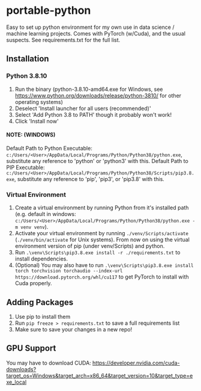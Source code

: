 # portable-python
Easy to set up python environment for my own use in data science / machine learning projects. Comes with PyTorch (w/Cuda), and the usual suspects. See requirements.txt for the full list.

## Installation
### Python 3.8.10
1. Run the binary (python-3.8.10-amd64.exe for Windows, see https://www.python.org/downloads/release/python-3810/ for other operating systems)
2. Deselect 'Install launcher for all users (recommended)'
3. Select 'Add Python 3.8 to PATH' though it probably won't work!
4. Click 'Install now'

#### NOTE: (WINDOWS)
Default Path to Python Executable: `c:/Users/<User>/AppData/Local/Programs/Python/Python38/python.exe`, substitute any reference to 'python' or 'python3' with this.
Default Path to PIP Executable: `c:/Users/<User>/AppData/Local/Programs/Python/Python38/Scripts/pip3.8.exe`, substitute any reference to 'pip', 'pip3', or 'pip3.8' with this.

### Virtual Environment
1. Create a virtual environment by running Python from it's installed path (e.g. default in windows: `c:/Users/<User>/AppData/Local/Programs/Python/Python38/python.exe -m venv venv`).
2. Activate your virtual environment by running ```./venv/Scripts/activate``` (```./venv/bin/activate``` for Unix systems). From now on using the virtual environment version of pip (under venv/Scripts) and python.
3. Run ```.\venv\Scripts\pip3.8.exe install -r ./requirements.txt``` to install dependencies.
4. (Optional) You may also have to run ```.\venv\Scripts\pip3.8.exe install torch torchvision torchaudio --index-url https://download.pytorch.org/whl/cu117``` to get PyTorch to install with Cuda properly.

## Adding Packages
1. Use pip to install them
2. Run ```pip freeze > requirements.txt``` to save a full requirements list
3. Make sure to save your changes in a new repo!

## GPU Support
You may have to download CUDA: https://developer.nvidia.com/cuda-downloads?target_os=Windows&target_arch=x86_64&target_version=10&target_type=exe_local
